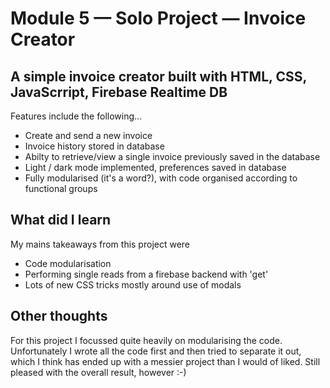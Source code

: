 # Module 5 — Solo Project — Invoice Creator

## A simple invoice creator built with HTML, CSS, JavaScrript, Firebase Realtime DB

Features include the following...

- Create and send a new invoice
- Invoice history stored in database
- Abilty to retrieve/view a single invoice previously saved in the database
- Light / dark mode implemented, preferences saved in database
- Fully modularised (it's a word?), with code organised according to functional groups

## What did I learn
My mains takeaways from this project were 
- Code modularisation
- Performing single reads from a firebase backend with 'get'
- Lots of new CSS tricks mostly around use of modals

## Other thoughts
For this project I focussed quite heavily on modularising the code. Unfortunately I wrote
all the code first and then tried to separate it out, which I think has ended up with 
a messier project than I would of liked. Still pleased with the overall result, however :-)